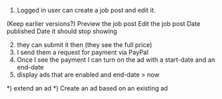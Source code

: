 

  1) Logged in user can create a job post and edit it.

(Keep earlier versions?)
Preview the job post
Edit the job post
Date published
Date it should stop showing


  2) they can submit it then (they see the full price)
  3) I send them a request for payment via PayPal
  4) Once I see the payment I can turn on the ad with a start-date and an end-date
  5) display ads that are enabled and end-date > now

  *) extend an ad
  *) Create an ad based on an existing ad

